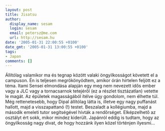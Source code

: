 ```yaml
---
layout: post
title: Jisatsu
author:
  display_name: sesam
  login: sesam
  email: petersz@me.com
  url: http://sesam.hu
date: '2005-01-31 22:00:55 +0100'
date_gmt: '2005-01-31 13:00:55 +0100'
tags:
- Japan
comments: []
---
```


Állítólag valamikor ma és tegnap között valaki öngyilkosságot követett el a campuson. Én is teljesen megrökönyödtem, amikor órán hirtelen feljött ez a téma. Itami Sensei elmondása alapján egy meg nem nevezett idős ember vagy a JLC vagy a tornacsarnok tetejéről (ez a részlet tisztázatlan) vetette le magát. Az épületek magasságából ítélve úgy gondolom, nem élhette túl. Még rettenetesebb, hogy Dipal állítólag látta is, illetve egy nagy puffanást hallott, majd a visszapattanó (!) testet. Beszaladt a kollégiumba, majd a második emeleti tutor segítségével hívták a rendőrséget. Elképzelhető az osztályt ért sokk, mikor mindez kiderült. Japánról eddig is tudtam, hogy az öngyilkosság nagy divat, de hogy hozzánk ilyen közel történjen ilyesmi...
